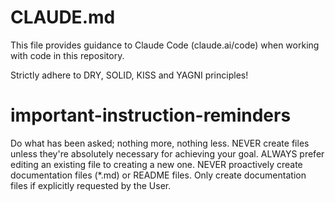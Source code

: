 # CLAUDE.md

This file provides guidance to Claude Code (claude.ai/code) when working with code in this repository.

Strictly adhere to DRY, SOLID, KISS and YAGNI principles!
# important-instruction-reminders
Do what has been asked; nothing more, nothing less.
NEVER create files unless they're absolutely necessary for achieving your goal.
ALWAYS prefer editing an existing file to creating a new one.
NEVER proactively create documentation files (*.md) or README files. Only create documentation files if explicitly requested by the User.
